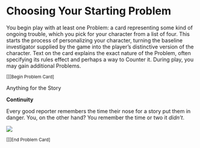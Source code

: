 <!-- order:17 -->
# Choosing Your Starting Problem

You begin play with at least one Problem: a card representing some kind of ongoing trouble, which you pick for your character from a list of four. This starts the process of personalizing your character, turning the baseline investigator supplied by the game into the player’s distinctive version of the character. Text on the card explains the exact nature of the Problem, often specifying its rules effect and perhaps a way to Counter it. During play, you may gain additional Problems.

<sup>\[\[\[Begin Problem Card\]</sup>

Anything for the Story

**Continuity**

Every good reporter remembers the time their nose for a story put them in danger. You, on the other hand? You remember the time or two it *didn’t*.

![](media/image1.png)

<sup>\[\[\[End Problem Card\]</sup>
